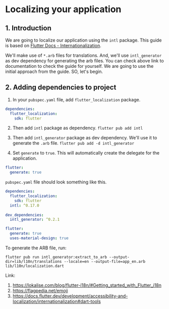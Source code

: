 
# Localizing your application

## 1. Introduction

We are going to localize our application using the `intl` package. This guide is based on 
[Flutter Docs - Internationalization](https://docs.flutter.dev/development/accessibility-and-localization/internationalization).

We'll make use of `*.arb` files for translations. And, we'll use `intl_generator` as dev dependency
for generating the arb files. You can check above link to documentation to check the guide for yourself.
We are going to use the initial approach from the guide. SO, let's begin.

## 2. Adding dependencies to project

1. In your `pubspec.yaml` file, add `flutter_localization` package.
```yaml
dependencies:
  flutter_localization:
    sdk: flutter
```
2. Then add `intl` package as dependency.
`flutter pub add intl`
   
3. Then add `intl_generator` package as dev dependency. We'll use it to generate the `.arb` file.
`flutter pub add -d intl_generator`

4. Set `generate` to `true`. This will automatically create the delegate for the application.

```yaml
flutter:
  generate: true
```

`pubspec.yaml` file should look something like this.


```yaml
dependencies:
  flutter_localization:
    sdk: flutter
  intl: ^0.17.0
  
dev_dependencies:
  intl_generator: ^0.2.1

flutter:
  generate: true
  uses-material-design: true

```


To generate the ARB file, run:

`flutter pub run intl_generator:extract_to_arb --output-dir=lib/l10n/translations --locale=en --output-file=app_en.arb lib/l10n/localization.dart`

Link:
1. https://lokalise.com/blog/flutter-i18n/#Getting_started_with_Flutter_i18n
2. https://flagpedia.net/emoji
3. https://docs.flutter.dev/development/accessibility-and-localization/internationalization#dart-tools